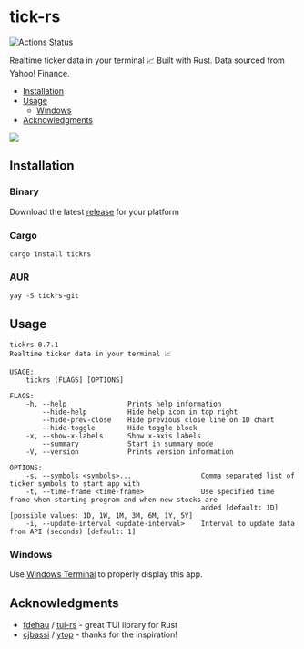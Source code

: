 # tick-rs
[![Actions Status](https://github.com/tarkah/tickrs/workflows/Test/badge.svg)](https://github.com/tarkah/tickrs/actions)

Realtime ticker data in your terminal 📈 Built with Rust. Data sourced from Yahoo! Finance.

  - [Installation](#installation)
  - [Usage](#usage)
    - [Windows](#windows)
  - [Acknowledgments](#acknowledgments)

<img src="./assets/demo.gif">

## Installation

### Binary

Download the latest [release](https://github.com/tarkah/tickrs/releases/latest) for your platform

### Cargo

```
cargo install tickrs
```

### AUR

```
yay -S tickrs-git
```

## Usage

```
tickrs 0.7.1
Realtime ticker data in your terminal 📈

USAGE:
    tickrs [FLAGS] [OPTIONS]

FLAGS:
    -h, --help               Prints help information
        --hide-help          Hide help icon in top right
        --hide-prev-close    Hide previous close line on 1D chart
        --hide-toggle        Hide toggle block
    -x, --show-x-labels      Show x-axis labels
        --summary            Start in summary mode
    -V, --version            Prints version information

OPTIONS:
    -s, --symbols <symbols>...                 Comma separated list of ticker symbols to start app with
    -t, --time-frame <time-frame>              Use specified time frame when starting program and when new stocks are
                                               added [default: 1D]  [possible values: 1D, 1W, 1M, 3M, 6M, 1Y, 5Y]
    -i, --update-interval <update-interval>    Interval to update data from API (seconds) [default: 1]
```

### Windows

Use [Windows Terminal](https://www.microsoft.com/en-us/p/windows-terminal-preview/9n0dx20hk701) to properly display this app.

## Acknowledgments
- [fdehau](https://github.com/fdehau) / [tui-rs](https://github.com/fdehau/tui-rs) - great TUI library for Rust
- [cjbassi](https://github.com/cjbassi) / [ytop](https://github.com/cjbassi/ytop) - thanks for the inspiration!
